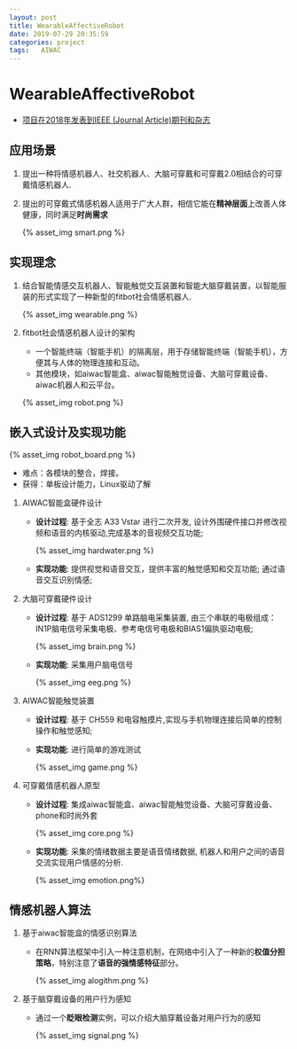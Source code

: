 ```yaml
---
layout: post
title: WearableAffectiveRobot
date: 2019-07-29 20:35:59
categories: project
tags:	AIWAC
---
```


#  WearableAffectiveRobot

+ [项目在2018年发表到IEEE  (Journal Article)期刊和杂志](https://ieeexplore.ieee.org/document/8506341/citations)

## 应用场景

1. 提出一种将情感机器人、社交机器人、大脑可穿戴和可穿戴2.0相结合的可穿戴情感机器人.

2. 提出的可穿戴式情感机器人适用于广大人群，相信它能在**精神层面**上改善人体健康，同时满足**时尚需求**

   {% asset_img  smart.png %}

## 实现理念

1. 结合智能情感交互机器人、智能触觉交互装置和智能大脑穿戴装置，以智能服装的形式实现了一种新型的fitbot社会情感机器人.

   {% asset_img  wearable.png %}

2. fitbot社会情感机器人设计的架构

   + 一个智能终端（智能手机）的隔离层，用于存储智能终端（智能手机），方便其与人体的物理连接和互动。
   + 其他模块，如aiwac智能盒、aiwac智能触觉设备、大脑可穿戴设备、aiwac机器人和云平台。

   {% asset_img robot.png %}

## 嵌入式设计及实现功能

{% asset_img robot_board.png %}

+ 难点：各模块的整合，焊接。
+ 获得：单板设计能力，Linux驱动了解

1. AIWAC智能盒硬件设计

   + **设计过程**: 基于全志 A33 Vstar 进行二次开发, 设计外围硬件接口并修改视频和语音的内核驱动,完成基本的音视频交互功能;

     {% asset_img  hardwater.png %}

   + **实现功能**: 提供视觉和语音交互，提供丰富的触觉感知和交互功能; 通过语音交互识别情感;

2. 大脑可穿戴硬件设计

   + **设计过程**: 基于 ADS1299 单路脑电采集装置, 由三个串联的电极组成：IN1P脑电信号采集电极、参考电信号电极和BIAS1偏执驱动电极;

     {% asset_img brain.png %}

   + **实现功能**: 采集用户脑电信号

     {% asset_img  eeg.png %}

3. AIWAC智能触觉装置

   + **设计过程**: 基于 CH559 和电容触摸片,实现与手机物理连接后简单的控制操作和触觉感知;

   + **实现功能**: 进行简单的游戏测试

     {% asset_img  game.png %}

4. 可穿戴情感机器人原型

   + **设计过程**: 集成aiwac智能盒、aiwac智能触觉设备、大脑可穿戴设备、phone和时尚外套

     {% asset_img core.png %}

   + **实现功能**: 采集的情绪数据主要是语音情绪数据, 机器人和用户之间的语音交流实现用户情感的分析.

     {% asset_img  emotion.png%}

## 情感机器人算法

1. 基于aiwac智能盒的情感识别算法

   + 在RNN算法框架中引入一种注意机制，在网络中引入了一种新的**权值分担策略**，特别注意了**语音的强情感特征**部分。

     {% asset_img  alogithm.png %}

2. 基于脑穿戴设备的用户行为感知

   + 通过一个**眨眼检测**实例，可以介绍大脑穿戴设备对用户行为的感知

     {% asset_img  signal.png %}